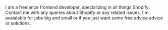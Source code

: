 I am a freelance frontend developer, specializing in all things Shopify. 
Contact me with any queries about Shopify or any related issues. I'm avaialable for jobs big and small or if you just want some free advice advice or solutions.
